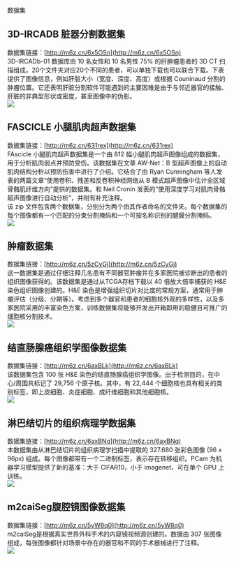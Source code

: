 数据集
<a name="mL2mS"></a>
## 3D-IRCADB 脏器分割数据集
数据集链接：[http://m6z.cn/6x5OSn](http://m6z.cn/6x5OSn)<br />3D-IRCADb-01 数据库由 10 名女性和 10 名男性 75% 的肝肿瘤患者的 3D CT 扫描组成。20个文件夹对应20个不同的患者，可以单独下载也可以联合下载。下表提供了图像信息，例如肝脏大小（宽度、深度、高度）或根据 Couninaud 分割的肿瘤位置。它还表明肝脏分割软件可能遇到的主要困难是由于与邻近器官的接触、肝脏的非典型形状或密度，甚至图像中的伪影。<br />![](https://cdn.nlark.com/yuque/0/2022/jpeg/396745/1654757027118-105b4f7b-3416-444a-b4d0-31101687112a.jpeg#clientId=u67a35a6d-27a3-4&from=paste&id=u0cb932fd&originHeight=721&originWidth=1080&originalType=url&ratio=1&rotation=0&showTitle=false&status=done&style=none&taskId=u924b0c64-9a1b-4b43-9d51-2edef9a646c&title=)
<a name="RLSAE"></a>
## FASCICLE 小腿肌肉超声数据集
数据集链接：[http://m6z.cn/631rex](http://m6z.cn/631rex)<br />FAscicle 小腿肌肉超声数据集是一个由 812 幅小腿肌肉超声图像组成的数据集，用于分析肌肉弱点并预防受伤。该数据集在文章 AW-Net：B 型超声图像上的自动肌肉结构分析以预防伤害中进行了介绍。它结合了由 Ryan Cunningham 等人发表的两篇文章“使用卷积、残差和反卷积神经网络从 B 模式超声图像中估计全区域骨骼肌纤维方向”提供的数据集。和 Neil Cronin 发表的“使用深度学习对肌肉骨骼超声图像进行自动分析”，并附有补充注释。<br />该 zip 文件包含两个数据集，分别分为两个由其作者命名的文件夹。每个数据集的每个图像都有一个匹配的分束分割掩码和一个可按名称识别的腱膜分割掩码。<br />![](https://cdn.nlark.com/yuque/0/2022/jpeg/396745/1654757026839-fb79e45e-5855-4314-9b7e-5dac4e006b34.jpeg#clientId=u67a35a6d-27a3-4&from=paste&id=uf139bce8&originHeight=462&originWidth=766&originalType=url&ratio=1&rotation=0&showTitle=false&status=done&style=none&taskId=u6c300532-ee11-4324-ac47-685487e09e1&title=)
<a name="QpC8Q"></a>
## 肿瘤数据集
数据集链接：[http://m6z.cn/5zCyGj](http://m6z.cn/5zCyGj)<br />这一数据集是通过仔细注释几名患有不同器官肿瘤并在多家医院被诊断出的患者的组织图像获得的。该数据集是通过从TCGA存档下载以 40 倍放大倍率捕获的 H&E 染色组织图像创建的。H&E 染色是增强组织切片对比度的常规方案，通常用于肿瘤评估（分级、分期等）。考虑到多个器官和患者的细胞核外观的多样性，以及多家医院采用的丰富染色方案，训练数据集将能够开发出开箱即用的稳健且可推广的细胞核分割技术。<br />![](https://cdn.nlark.com/yuque/0/2022/jpeg/396745/1654757026809-096e1705-3ad9-4375-8ce3-4e049cc06f4d.jpeg#clientId=u67a35a6d-27a3-4&from=paste&id=u1a4f687a&originHeight=764&originWidth=846&originalType=url&ratio=1&rotation=0&showTitle=false&status=done&style=none&taskId=u4efcf65f-d6ec-451e-ac85-f05fa53693b&title=)
<a name="tSLWR"></a>
## 结直肠腺癌组织学图像数据集
数据集链接：[http://m6z.cn/6axBLk](http://m6z.cn/6axBLk)<br />该数据集包含 100 张 H&E 染色的结直肠腺癌组织学图像。出于检测目的，在中心/周围共标记了 29,756 个原子核。其中，有 22,444 个细胞核也具有相关的类别标签，即上皮细胞、炎症细胞、成纤维细胞和其他细胞核。<br />![](https://cdn.nlark.com/yuque/0/2022/jpeg/396745/1654757026818-bdc9ccba-b763-4c84-9827-618f062a72bb.jpeg#clientId=u67a35a6d-27a3-4&from=paste&id=u66a51eb2&originHeight=656&originWidth=670&originalType=url&ratio=1&rotation=0&showTitle=false&status=done&style=none&taskId=u13595794-6750-4d20-a052-6ee17ffbf06&title=)
<a name="W4IKy"></a>
## 淋巴结切片的组织病理学数据集
数据集链接：[http://m6z.cn/6axBNq](http://m6z.cn/6axBNq)<br />本数据集由从淋巴结切片的组织病理学扫描中提取的 327.680 张彩色图像 (96 x 96px) 组成。每个图像都带有一个二进制标签，表示存在转移组织。PCam 为机器学习模型提供了新的基准：大于 CIFAR10，小于 imagenet，可在单个 GPU 上训练。<br />![](https://cdn.nlark.com/yuque/0/2022/jpeg/396745/1654757026828-1679f2b2-175f-4708-8d1a-e517d5acde23.jpeg#clientId=u67a35a6d-27a3-4&from=paste&id=u7d2d940c&originHeight=374&originWidth=564&originalType=url&ratio=1&rotation=0&showTitle=false&status=done&style=none&taskId=u422c42f3-21ce-41ab-a015-2cb1d3b90f0&title=)
<a name="BeqpX"></a>
## m2caiSeg腹腔镜图像数据集
数据集链接：[http://m6z.cn/5yW8q0](http://m6z.cn/5yW8q0)<br />m2caiSeg是根据真实世界外科手术的内窥镜视频源创建的。数据由 307 张图像组成，每张图像都针对场景中存在的器官和不同的手术器械进行了注释。<br />![](https://cdn.nlark.com/yuque/0/2022/jpeg/396745/1654757027421-e16577f1-79ad-44d0-a017-b2baa95c7cbc.jpeg#clientId=u67a35a6d-27a3-4&from=paste&id=u6468725d&originHeight=552&originWidth=532&originalType=url&ratio=1&rotation=0&showTitle=false&status=done&style=none&taskId=ube150f0d-5b49-4e1c-879c-8e27b7a5af1&title=)
